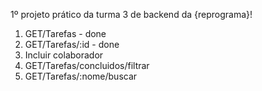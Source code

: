 1º projeto prático da turma 3 de backend da {reprograma}!

1. GET/Tarefas - done
2. GET/Tarefas/:id - done
3. Incluir colaborador
4. GET/Tarefas/concluidos/filtrar
5. GET/Tarefas/:nome/buscar
